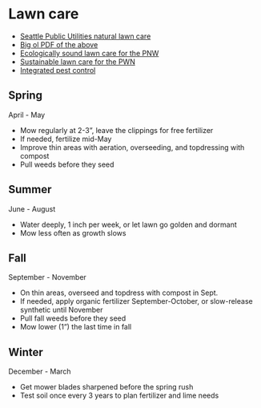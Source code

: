 # Lawn care

- [Seattle Public Utilities natural lawn care](https://www.seattle.gov/utilities/protecting-our-environment/sustainability-tips/landscaping/for-residents/lawn-care)
- [Big ol PDF of the above](https://www.seattle.gov/Documents/Departments/SPU/EnvironmentConservation/NaturalLawnCare.pdf)
- [Ecologically sound lawn care for the PNW](https://www.seattle.gov/Documents/Departments/SPU/EnvironmentConservation/ecological_200312021255394.pdf)
- [Sustainable lawn care for the PWN](https://www.seattle.gov/Documents/Departments/SPU/EnvironmentConservation/IPMSustainableLawnCareforNorthwestProfessionals.pdf)
- [Integrated pest control](https://www.seattle.gov/utilities/protecting-our-environment/sustainability-tips/landscaping/for-professionals/integrated-pest-management)

## Spring

April - May

- Mow regularly at 2-3”, leave the clippings for free fertilizer
- If needed, fertilize mid-May
- Improve thin areas with aeration, overseeding, and topdressing with compost
- Pull weeds before they seed

## Summer

June - August

- Water deeply, 1 inch per week, or let lawn go golden and dormant
- Mow less often as growth slows

## Fall

September - November

- On thin areas, overseed and topdress with compost in Sept.
- If needed, apply organic fertilizer September-October, or slow-release synthetic until November
- Pull fall weeds before they seed
- Mow lower (1”) the last time in fall

## Winter

December - March

- Get mower blades sharpened before the spring rush
- Test soil once every 3 years to plan fertilizer and lime needs
